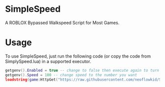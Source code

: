# SimpleSpeed
A ROBLOX Bypassed Walkspeed Script for Most Games.
# Usage
To use SimpleSpeed, just run the following code (or copy the code from SimplySpeed.lua) in a supported executor.
```lua
getgenv().Enabled = true -- change to false then execute again to turn off
getgenv().Speed = 100 -- change speed to the number you want
loadstring(game:HttpGet("https://raw.githubusercontent.com/neoflowkid/SimpleSpeed/main/SimpleSpeed.lua"))()
